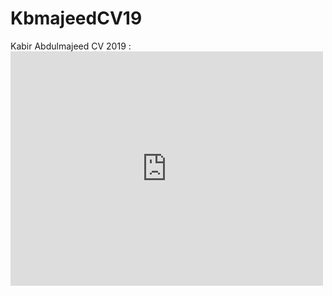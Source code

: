 # KbmajeedCV19
<p> Kabir Abdulmajeed CV 2019 : 
<embed src="https://github.com/kbmajeed/KbmajeedCV19/blob/master/Kbmajeed_CV_2019.pdf" width="500" height="375" 
 type="application/pdf">
</p>
